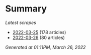# Summary
*Latest scrapes*
* [2022-03-25](https://github.com/nuuuwan/news_lk/blob/data/news_lk.2022-03-25.json) (178 articles)
* [2022-03-26](https://github.com/nuuuwan/news_lk/blob/data/news_lk.2022-03-26.json) (80 articles)

*Generated at 01:11PM, March 26, 2022*
